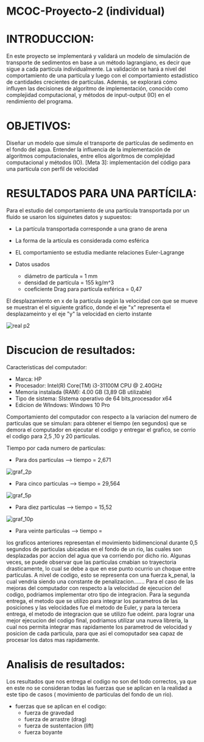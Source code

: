 # MCOC-Proyecto-2 (individual)
# INTRODUCCION:
En este proyecto se implementará y validará un modelo de simulación de transporte de
sedimentos en base a un método lagrangiano, es decir que sigue a cada partícula individualmente.
La validación se hará a nivel del comportamiento de una partícula y luego con el comportamiento
estadístico de cantidades crecientes de partículas. Además, se explorará cómo influyen las
decisiones de algoritmo de implementación, conocido como complejidad computacional, y
métodos de input-output (IO) en el rendimiento del programa.

# OBJETIVOS:
Diseñar un modelo que simule el transporte de partículas de sedimento en el fondo del agua.
Entender la influencia de la implementación de algoritmos computacionales, entre ellos
algoritmos de complejidad computacional y métodos (IO).
[Meta 3]: implementación del código para una partícula con perfil de velocidad

# RESULTADOS PARA UNA PARTÍCILA:

Para el estudio del comportamiento de una partícula transportada por un fluido se usaron los siguinetes datos y supuestos:
* La partícula transportada corresponde a una grano de arena
* La forma de la artícula es considerada como esférica 
* EL comportamiento se estudia mediante relaciones Euler-Lagrange

* Datos usados

    * diámetro de partícula = 1 mm
    * densidad de partícula = 155 kg/m^3
    * coeficiente Drag para partícula esférica = 0,47

El desplazamiento en x de la partícula según la velocidad con que se mueve se muestran el el siguiente gráfico, donde el eje "x" representa el desplazameinto y el eje "y" la velocidad en cierto instante 

![real p2](https://user-images.githubusercontent.com/53712876/65996866-a65a9300-e46e-11e9-945e-d2ca47f3125f.png)

# Discucion de resultados:
Caracteristicas del computador:
- Marca: HP
- Procesador: Intel(R) Core(TM) i3-31100M CPU @ 2.40GHz
- Memoria instalada (RAM): 4.00 GB (3,89 GB utilizable)
- Tipo de sistema: SIstema operativo de 64 bits,procesador x64
- Edicion de WIndows: Windows 10 Pro

Comportamiento del computador con respecto a la variacion del numero de particulas que se simulan:
para obtener el tiempo (en segundos) que se demora el computador en ejecutar el codigo y entregar el grafico, se corrio el codigo para 2,5 ,10 y 20 particulas.

Tiempo por cada numero de particulas:
- Para dos particulas --> tiempo = 2,671

![graf_2p](https://user-images.githubusercontent.com/53713496/66691879-f5bf7100-ec6f-11e9-84a1-bc7a3cb8cf8f.png)

- Para cinco particulas --> tiempo = 29,564

![graf_5p](https://user-images.githubusercontent.com/53713496/66691874-e809eb80-ec6f-11e9-9988-d880bf3288bf.png)

- Para diez particulas --> tiempo = 15,52

![graf_10p](https://user-images.githubusercontent.com/53713496/66691850-aed17b80-ec6f-11e9-91ec-de087c9c75fc.png)

- Para veinte particulas --> tiempo = 



los graficos anteriores representan el movimiento bidimencional durante 0,5 segundos de particulas ubicadas en el fondo de un rio, las cuales son desplazadas por accion del agua que va corriendo por dicho rio. Algunas veces, se puede observar que las particulas cmabian so trayectoria drasticamente, lo cual se debe a que en ese punto ocurrio un choque entre particulas. A nivel de codigo, esto se representa con una fuerza k_penal, la cual vendria siendo una constante de penalizacion.......
Para el caso de las mejoras del computador con respecto a la velocidad de ejecucion del codigo, podriamos implementar otro tipo de integracion. Para la segunda entrega, el metodo que se utilizo para integrar los parametros de las posiciones y las velocidades fue el metodo de Euler, y para la tercera entrega, el metodo de integracion que se utilizo fue odeint.
para lograr una mejor ejecucion del codigo final, podriamos utilizar una nueva libreria, la cual nos permita integrar mas rapidamente los parametrod de velocidad y posicion de cada particula, para que asi el comoputador sea capaz de procesar los datos mas rapidamente.

# Analisis de resultados:

Los resultados que nos entrega el codigo no son del todo correctos, ya que en este no se consideran todas las fuerzas que se aplican en la realidad a este tipo de casos ( movimiento de particulas del fondo de un rio).
* fuerzas que se aplican en el codigo:
   * fuerza de gravedad
   * fuerza de arrastre (drag)
   * fuerza de sustentacion (lift)
   * fuerza boyante
   

